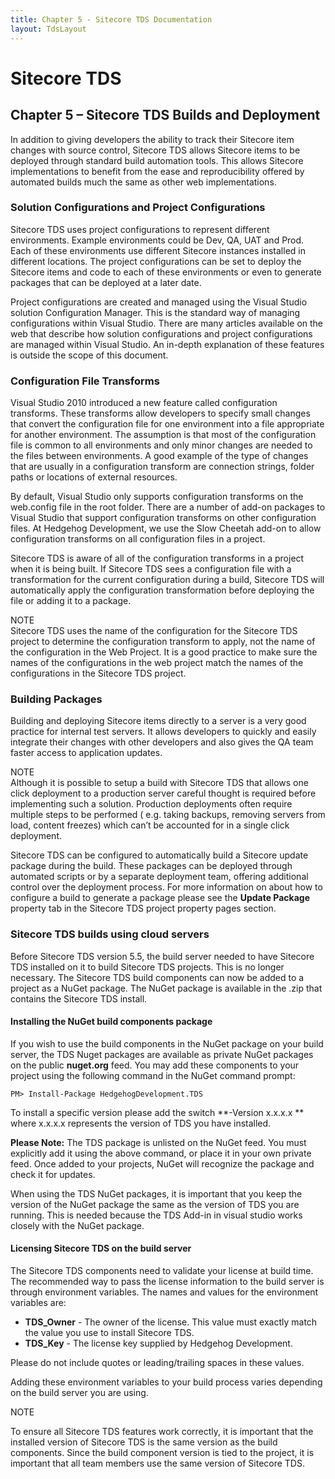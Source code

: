 ```yaml
---
title: Chapter 5 - Sitecore TDS Documentation
layout: TdsLayout
---
```

# Sitecore TDS

## Chapter 5 – Sitecore TDS Builds and Deployment

In addition to giving developers the ability to track their Sitecore item changes with source control, Sitecore TDS allows Sitecore items to be deployed through standard build automation tools. This allows Sitecore implementations to benefit from the ease and reproducibility offered by automated builds much the same as other web implementations.

### Solution Configurations and Project Configurations

Sitecore TDS uses project configurations to represent different environments. Example environments could be Dev, QA, UAT and Prod. Each of these environments use different Sitecore instances installed in different locations. The project configurations can be set to deploy the Sitecore items and code to each of these environments or even to generate packages that can be deployed at a later date.

Project configurations are created and managed using the Visual Studio solution Configuration Manager. This is the standard way of managing configurations within Visual Studio. There are many articles available on the web that describe how solution configurations and project configurations are managed within Visual Studio. An in-depth explanation of these features is outside the scope of this document.

### Configuration File Transforms

Visual Studio 2010 introduced a new feature called configuration transforms. These transforms allow developers to specify small changes that convert the configuration file for one environment into a file appropriate for another environment. The assumption is that most of the configuration file is common to all environments and only minor changes are needed to the files between environments. A good example of the type of changes that are usually in a configuration transform are connection strings, folder paths or locations of external resources.

By default, Visual Studio only supports configuration transforms on the web.config file in the root folder. There are a number of add-on packages to Visual Studio that support configuration transforms on other configuration files. At Hedgehog Development, we use the Slow Cheetah add-on to allow configuration transforms on all configuration files in a project.

Sitecore TDS is aware of all of the configuration transforms in a project when it is being built. If Sitecore TDS sees a configuration file with a transformation for the current configuration during a build, Sitecore TDS will automatically apply the configuration transformation before deploying the file or adding it to a package.

<div class="panel">
  <div class="panel-header bg-lightBlue fg-white">
    NOTE
  </div>
  <div class="panel-content">
    Sitecore TDS uses the name of the configuration for the Sitecore TDS project to determine the configuration transform to apply, not the name of the configuration in the Web Project. It is a good practice to make sure the names of the configurations in the web project match the names of the configurations in the Sitecore TDS project.
  </div>
</div>

### Building Packages

Building and deploying Sitecore items directly to a server is a very good practice for internal test servers. It allows developers to quickly and easily integrate their changes with other developers and also gives the QA team faster access to application updates.

<div class="panel">
  <div class="panel-header bg-lightBlue fg-white">
    NOTE
  </div>
  <div class="panel-content">
    Although it is possible to setup a build with Sitecore TDS that allows one click deployment to a production server careful thought is required before implementing such a solution. Production deployments often require multiple steps to be performed ( e.g. taking backups, removing servers from load, content freezes) which can’t be accounted for in a single click deployment.
  </div>
</div>

Sitecore TDS can be configured to automatically build a Sitecore update package during the build. These packages can be deployed through automated scripts or by a separate deployment team, offering additional control over the deployment process. For more information on about how to configure a build to generate a package please see the **Update Package** property tab in the Sitecore TDS project property pages section.

### Sitecore TDS builds using cloud servers

Before Sitecore TDS version 5.5, the build server needed to have Sitecore TDS installed on it to build Sitecore TDS projects. This is no longer necessary. The Sitecore TDS build components can now be added to a project as a NuGet package. The NuGet package is available in the .zip that contains the Sitecore TDS install. 

#### Installing the NuGet build components package

If you wish to use the build components in the NuGet package on your build server, the TDS Nuget packages are available as private NuGet packages on the public **nuget.org** feed. You may add these components to your project using the following command in the NuGet command prompt:

    PM> Install-Package HedgehogDevelopment.TDS

To install a specific version please add the switch **-Version x.x.x.x ** where x.x.x.x represents the version of TDS you have installed.

**Please Note:** The TDS package is unlisted on the NuGet feed. You must explicitly add it using the above command, or place it in your own private feed. Once added to your projects, NuGet will recognize the package and check it for updates. 

When using the TDS NuGet packages, it is important that you keep the version of the NuGet package the same as the version of TDS you are running. This is needed because the TDS Add-in in visual studio works closely with the NuGet package. 

#### Licensing Sitecore TDS on the build server ###

The Sitecore TDS components need to validate your license at build time. The recommended way to pass the license information to the build server is through environment variables. The names and values for the environment variables are: 

-  **TDS_Owner** - The owner of the license. This value must exactly match the value you use to install Sitecore TDS.
-  **TDS_Key** - The license key supplied by Hedgehog Development.

Please do not include quotes or leading/trailing spaces in these values.

Adding these environment variables to your build process varies depending on the build server you are using.

<div class="panel">
 <div class="panel-header bg-lightBlue fg-white">
 NOTE
 </div>
 <div class="panel-content">

To ensure all Sitecore TDS features work correctly, it is important that the installed version of Sitecore TDS is the same version as the build components. Since the build component version is tied to the project, it is important that all team members use the same version of Sitecore TDS.